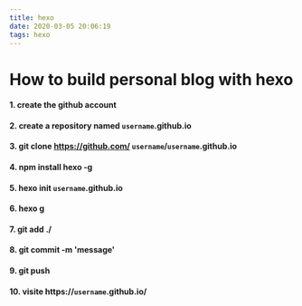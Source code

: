 ```yaml
---
title: hexo
date: 2020-03-05 20:06:19
tags: hexo
---
```

# How to build personal blog with hexo
#### 1. create the github account
#### 2. create a repository named `username`.github.io
#### 3. git clone https://github.com/ `username`/`username`.github.io
#### 4. npm install hexo -g
#### 5. hexo init `username`.github.io
#### 6. hexo g
#### 7. git add ./
#### 8. git commit -m 'message'
#### 9. git push
#### 10. visite https://`username`.github.io/